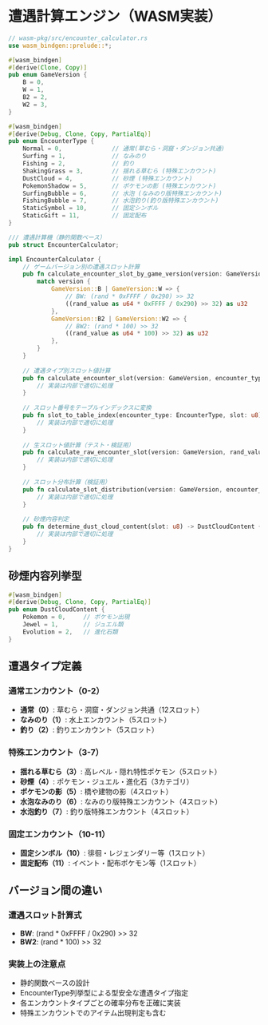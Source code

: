 # 遭遇計算エンジン（WASM実装）

```rust
// wasm-pkg/src/encounter_calculator.rs
use wasm_bindgen::prelude::*;

#[wasm_bindgen]
#[derive(Clone, Copy)]
pub enum GameVersion {
    B = 0,
    W = 1,
    B2 = 2,
    W2 = 3,
}

#[wasm_bindgen]
#[derive(Debug, Clone, Copy, PartialEq)]
pub enum EncounterType {
    Normal = 0,              // 通常(草むら・洞窟・ダンジョン共通)
    Surfing = 1,             // なみのり  
    Fishing = 2,             // 釣り
    ShakingGrass = 3,        // 揺れる草むら (特殊エンカウント)
    DustCloud = 4,           // 砂煙 (特殊エンカウント)
    PokemonShadow = 5,       // ポケモンの影 (特殊エンカウント)
    SurfingBubble = 6,       // 水泡 (なみのり版特殊エンカウント)
    FishingBubble = 7,       // 水泡釣り(釣り版特殊エンカウント)
    StaticSymbol = 10,       // 固定シンボル
    StaticGift = 11,         // 固定配布
}

/// 遭遇計算機（静的関数ベース）
pub struct EncounterCalculator;

impl EncounterCalculator {
    // ゲームバージョン別の遭遇スロット計算
    pub fn calculate_encounter_slot_by_game_version(version: GameVersion, rand_value: u32) -> u32 {
        match version {
            GameVersion::B | GameVersion::W => {
                // BW: (rand * 0xFFFF / 0x290) >> 32
                ((rand_value as u64 * 0xFFFF / 0x290) >> 32) as u32
            },
            GameVersion::B2 | GameVersion::W2 => {
                // BW2: (rand * 100) >> 32
                ((rand_value as u64 * 100) >> 32) as u32
            },
        }
    }
    
    // 遭遇タイプ別スロット値計算
    pub fn calculate_encounter_slot(version: GameVersion, encounter_type: EncounterType, rand_value: u32) -> u8 {
        // 実装は内部で適切に処理
    }
    
    // スロット番号をテーブルインデックスに変換
    pub fn slot_to_table_index(encounter_type: EncounterType, slot: u8) -> usize {
        // 実装は内部で適切に処理
    }
    
    // 生スロット値計算（テスト・検証用）
    pub fn calculate_raw_encounter_slot(version: GameVersion, rand_value: u32) -> u32 {
        // 実装は内部で適切に処理
    }
    
    // スロット分布計算（検証用）
    pub fn calculate_slot_distribution(version: GameVersion, encounter_type: EncounterType) -> Vec<f64> {
        // 実装は内部で適切に処理
    }
    
    // 砂煙内容判定
    pub fn determine_dust_cloud_content(slot: u8) -> DustCloudContent {
        // 実装は内部で適切に処理
    }
}
```

## 砂煙内容列挙型

```rust
#[wasm_bindgen]
#[derive(Debug, Clone, Copy, PartialEq)]
pub enum DustCloudContent {
    Pokemon = 0,     // ポケモン出現
    Jewel = 1,       // ジュエル類
    Evolution = 2,   // 進化石類
}
```

## 遭遇タイプ定義

### 通常エンカウント（0-2）
- **通常（0）**: 草むら・洞窟・ダンジョン共通（12スロット）
- **なみのり（1）**: 水上エンカウント（5スロット）
- **釣り（2）**: 釣りエンカウント（5スロット）

### 特殊エンカウント（3-7）
- **揺れる草むら（3）**: 高レベル・隠れ特性ポケモン（5スロット）
- **砂煙（4）**: ポケモン・ジュエル・進化石（3カテゴリ）
- **ポケモンの影（5）**: 橋や建物の影（4スロット）
- **水泡なみのり（6）**: なみのり版特殊エンカウント（4スロット）
- **水泡釣り（7）**: 釣り版特殊エンカウント（4スロット）

### 固定エンカウント（10-11）
- **固定シンボル（10）**: 徘徊・レジェンダリー等（1スロット）
- **固定配布（11）**: イベント・配布ポケモン等（1スロット）

## バージョン間の違い

### 遭遇スロット計算式
- **BW**: (rand * 0xFFFF / 0x290) >> 32
- **BW2**: (rand * 100) >> 32

### 実装上の注意点
- 静的関数ベースの設計
- EncounterType列挙型による型安全な遭遇タイプ指定
- 各エンカウントタイプごとの確率分布を正確に実装
- 特殊エンカウントでのアイテム出現判定も含む
